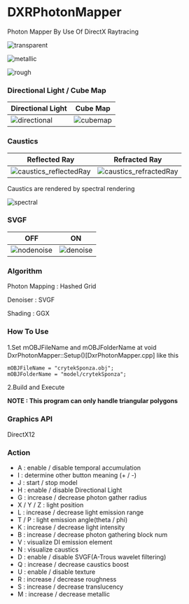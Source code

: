# DXRPhotonMapper
Photon Mapper By Use Of DirectX Raytracing

![transparent](https://github.com/AngularSpectrumMTD/DXR_PhotonMapper/assets/65929274/3a8e2fed-b438-49db-98c4-921845b53b9e)

![metallic](https://github.com/AngularSpectrumMTD/DXR_PhotonMapper/assets/65929274/5c848d8f-9e5b-4509-9636-d344f1608595)

![rough](https://github.com/AngularSpectrumMTD/DXR_PhotonMapper/assets/65929274/b1d28d38-900a-46e1-8411-29594e7a887d)

### Directional Light / Cube Map

| Directional Light | Cube Map |
| ---- | ---- |
| ![directional](https://github.com/AngularSpectrumMTD/DXR_PhotonMapper/assets/65929274/f79b543c-3cb1-4fa0-ab90-2298759cb7d1) | ![cubemap](https://github.com/AngularSpectrumMTD/DXR_PhotonMapper/assets/65929274/0ab775c7-04ee-46c7-8eb7-024662984328) |

### Caustics

| Reflected Ray | Refracted Ray |
| ---- | ---- |
| ![caustics_reflectedRay](https://github.com/AngularSpectrumMTD/DXR_PhotonMapper/assets/65929274/6d3c87d1-36fd-43e4-acb2-a056928092e4) | ![caustics_refractedRay](https://github.com/AngularSpectrumMTD/DXR_PhotonMapper/assets/65929274/824763a0-cd0a-497e-9345-a10cb7809055) |

Caustics are rendered by spectral rendering

![spectral](https://github.com/AngularSpectrumMTD/DXR_PhotonMapper/assets/65929274/73d3736b-fb17-4b0b-a05e-329a3c5fb193)

### SVGF

| OFF | ON |
| ---- | ---- |
| ![nodenoise](https://github.com/AngularSpectrumMTD/DXR_PhotonMapper/assets/65929274/765e0837-9594-42aa-9025-0656e9ba448d) | ![denoise](https://github.com/AngularSpectrumMTD/DXR_PhotonMapper/assets/65929274/c333b130-b252-4511-bfdd-b4e586f8809a) |

### Algorithm
Photon Mapping : Hashed Grid

Denoiser : SVGF

Shading : GGX

### How To Use
1.Set ｍOBJFileName and mOBJFolderName at void DxrPhotonMapper::Setup()[DxrPhotonMapper.cpp] like this



    mOBJFileName = "crytekSponza.obj";
    mOBJFolderName = "model/crytekSponza";



2.Build and Execute

**NOTE : This program can only handle triangular polygons**

### Graphics API
DirectX12

### Action

- A : enable / disable temporal accumulation
- I : determine other button meaning (+ / -)
- J : start / stop model
- H : enable / disable Directional Light
- G : increase / decrease photon gather radius
- X / Y / Z : light position
- L : increase / decrease light emission range
- T / P : light emission angle(theta / phi)
- K : increase / decrease light intensity
- B : increase / decrease photon gathering block num
- V : visualize DI emission element
- N : visualize caustics
- D : enable / disable SVGF(A-Trous wavelet filtering)
- Q : increase / decrease caustics boost
- U : enable / disable texture
- R : increase / decrease roughness
- S : increase / decrease translucency
- M : increase / decrease metallic